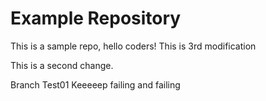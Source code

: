 # Example Repository
This is a sample repo, hello coders!
This is 3rd modification

This is a second change.

Branch Test01
Keeeeep failing and failing

